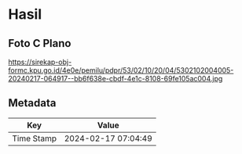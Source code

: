 # Hasil

## Foto C Plano

https://sirekap-obj-formc.kpu.go.id/4e0e/pemilu/pdpr/53/02/10/20/04/5302102004005-20240217-064917--bb6f638e-cbdf-4e1c-8108-69fe105ac004.jpg


## Metadata

| Key        | Value               |
| ---------- | ------------------- |
| Time Stamp | 2024-02-17 07:04:49 |



